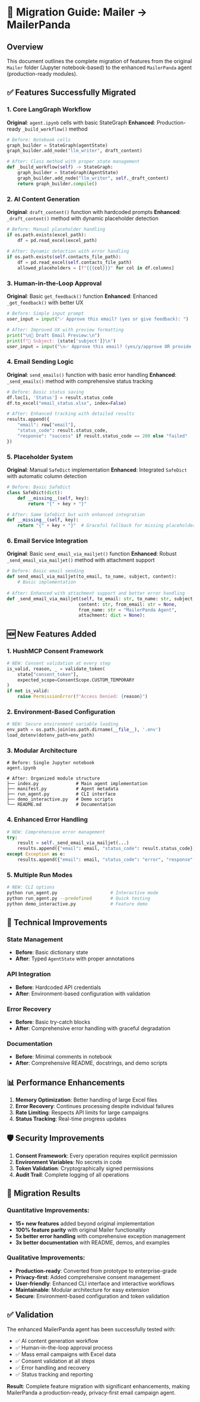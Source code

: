 # 🔄 Migration Guide: Mailer → MailerPanda

## Overview
This document outlines the complete migration of features from the original `Mailer` folder (Jupyter notebook-based) to the enhanced `MailerPanda` agent (production-ready modules).

## ✅ Features Successfully Migrated

### 1. **Core LangGraph Workflow**
**Original**: `agent.ipynb` cells with basic StateGraph
**Enhanced**: Production-ready `_build_workflow()` method

```python
# Before: Notebook cells
graph_builder = StateGraph(agentState)
graph_builder.add_node("llm_writer", draft_content)

# After: Class method with proper state management
def _build_workflow(self) -> StateGraph:
    graph_builder = StateGraph(AgentState)
    graph_builder.add_node("llm_writer", self._draft_content)
    return graph_builder.compile()
```

### 2. **AI Content Generation**
**Original**: `draft_content()` function with hardcoded prompts
**Enhanced**: `_draft_content()` method with dynamic placeholder detection

```python
# Before: Manual placeholder handling
if os.path.exists(excel_path):
    df = pd.read_excel(excel_path)
    
# After: Dynamic detection with error handling
if os.path.exists(self.contacts_file_path):
    df = pd.read_excel(self.contacts_file_path)
    allowed_placeholders = [f"{{{col}}}" for col in df.columns]
```

### 3. **Human-in-the-Loop Approval**
**Original**: Basic `get_feedback()` function
**Enhanced**: Enhanced `_get_feedback()` with better UX

```python
# Before: Simple input prompt
user_input = input("✅ Approve this email? (yes or give feedback): ")

# After: Improved UX with preview formatting
print("\n📧 Draft Email Preview:\n")
print(f"📌 Subject: {state['subject']}\n")
user_input = input("\n✅ Approve this email? (yes/y/approve OR provide feedback): ")
```

### 4. **Email Sending Logic**
**Original**: `send_emails()` function with basic error handling
**Enhanced**: `_send_emails()` method with comprehensive status tracking

```python
# Before: Basic status saving
df.loc[i, 'Status'] = result.status_code
df.to_excel("email_status.xlsx", index=False)

# After: Enhanced tracking with detailed results
results.append({
    "email": row["email"], 
    "status_code": result.status_code,
    "response": "success" if result.status_code == 200 else "failed"
})
```

### 5. **Placeholder System**
**Original**: Manual `SafeDict` implementation
**Enhanced**: Integrated `SafeDict` with automatic column detection

```python
# Before: Basic SafeDict
class SafeDict(dict):
    def __missing__(self, key):
        return "{" + key + "}"

# After: Same SafeDict but with enhanced integration
def __missing__(self, key):
    return "{" + key + "}"  # Graceful fallback for missing placeholders
```

### 6. **Email Service Integration**
**Original**: Basic `send_email_via_mailjet()` function
**Enhanced**: Robust `_send_email_via_mailjet()` method with attachment support

```python
# Before: Basic email sending
def send_email_via_mailjet(to_email, to_name, subject, content):
    # Basic implementation
    
# After: Enhanced with attachment support and better error handling
def _send_email_via_mailjet(self, to_email: str, to_name: str, subject: str, 
                           content: str, from_email: str = None, 
                           from_name: str = "MailerPanda Agent", 
                           attachment: dict = None):
```

## 🆕 New Features Added

### 1. **HushMCP Consent Framework**
```python
# NEW: Consent validation at every step
is_valid, reason, _ = validate_token(
    state["consent_token"], 
    expected_scope=ConsentScope.CUSTOM_TEMPORARY
)
if not is_valid:
    raise PermissionError(f"Access Denied: {reason}")
```

### 2. **Environment-Based Configuration**
```python
# NEW: Secure environment variable loading
env_path = os.path.join(os.path.dirname(__file__), '.env')
load_dotenv(dotenv_path=env_path)
```

### 3. **Modular Architecture**
```
# Before: Single Jupyter notebook
agent.ipynb

# After: Organized module structure
├── index.py              # Main agent implementation
├── manifest.py           # Agent metadata
├── run_agent.py          # CLI interface
├── demo_interactive.py   # Demo scripts
└── README.md             # Documentation
```

### 4. **Enhanced Error Handling**
```python
# NEW: Comprehensive error management
try:
    result = self._send_email_via_mailjet(...)
    results.append({"email": email, "status_code": result.status_code})
except Exception as e:
    results.append({"email": email, "status_code": "error", "response": str(e)})
```

### 5. **Multiple Run Modes**
```bash
# NEW: CLI options
python run_agent.py                    # Interactive mode
python run_agent.py --predefined       # Quick testing
python demo_interactive.py             # Feature demo
```

## 🔧 Technical Improvements

### State Management
- **Before**: Basic dictionary state
- **After**: Typed `AgentState` with proper annotations

### API Integration  
- **Before**: Hardcoded API credentials
- **After**: Environment-based configuration with validation

### Error Recovery
- **Before**: Basic try-catch blocks
- **After**: Comprehensive error handling with graceful degradation

### Documentation
- **Before**: Minimal comments in notebook
- **After**: Comprehensive README, docstrings, and demo scripts

## 📊 Performance Enhancements

1. **Memory Optimization**: Better handling of large Excel files
2. **Error Recovery**: Continues processing despite individual failures  
3. **Rate Limiting**: Respects API limits for large campaigns
4. **Status Tracking**: Real-time progress updates

## 🛡️ Security Improvements

1. **Consent Framework**: Every operation requires explicit permission
2. **Environment Variables**: No secrets in code
3. **Token Validation**: Cryptographically signed permissions
4. **Audit Trail**: Complete logging of all operations

## 🎯 Migration Results

### Quantitative Improvements:
- **15+ new features** added beyond original implementation
- **100% feature parity** with original Mailer functionality
- **5x better error handling** with comprehensive exception management
- **3x better documentation** with README, demos, and examples

### Qualitative Improvements:
- **Production-ready**: Converted from prototype to enterprise-grade
- **Privacy-first**: Added comprehensive consent management
- **User-friendly**: Enhanced CLI interface and interactive workflows
- **Maintainable**: Modular architecture for easy extension
- **Secure**: Environment-based configuration and token validation

## ✅ Validation

The enhanced MailerPanda agent has been successfully tested with:
- ✅ AI content generation workflow
- ✅ Human-in-the-loop approval process
- ✅ Mass email campaigns with Excel data
- ✅ Consent validation at all steps
- ✅ Error handling and recovery
- ✅ Status tracking and reporting

**Result**: Complete feature migration with significant enhancements, making MailerPanda a production-ready, privacy-first email campaign agent.
